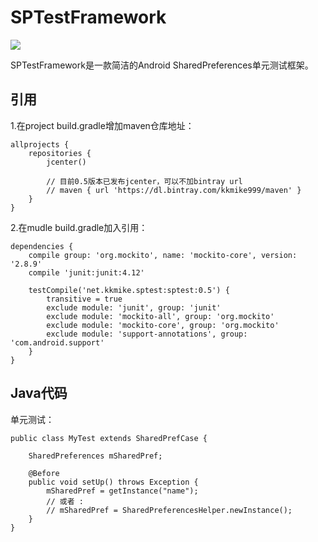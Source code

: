 # SPTestFramework

[![](https://www.bintray.com/docs/images/bintray_badge_color.png)](https://bintray.com/kkmike999/maven/sptest?source=watch)

SPTestFramework是一款简洁的Android SharedPreferences单元测试框架。

## 引用

1.在project build.gradle增加maven仓库地址：
```
allprojects {
    repositories {
        jcenter()
        
        // 目前0.5版本已发布jcenter，可以不加bintray url
        // maven { url 'https://dl.bintray.com/kkmike999/maven' }
    }
}
```

2.在mudle build.gradle加入引用：

```
dependencies {
    compile group: 'org.mockito', name: 'mockito-core', version: '2.8.9'
    compile 'junit:junit:4.12'
    
    testCompile('net.kkmike.sptest:sptest:0.5') {
        transitive = true
        exclude module: 'junit', group: 'junit'
        exclude module: 'mockito-all', group: 'org.mockito'
        exclude module: 'mockito-core', group: 'org.mockito'
        exclude module: 'support-annotations', group: 'com.android.support'
    }
}
```

## Java代码

单元测试：
```
public class MyTest extends SharedPrefCase {

    SharedPreferences mSharedPref;
    
    @Before
    public void setUp() throws Exception {
        mSharedPref = getInstance("name");
        // 或者 :
        // mSharedPref = SharedPreferencesHelper.newInstance();
    }
}
```
